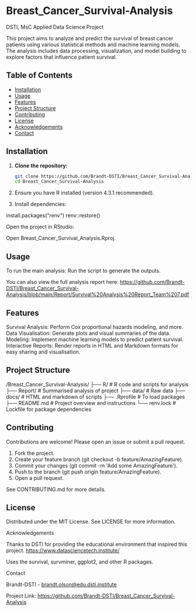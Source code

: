 # Breast_Cancer_Survival-Analysis
DSTI, MsC Applied Data Science Project

This project aims to analyze and predict the survival of breast cancer patients using various statistical methods and machine learning models. The analysis includes data processing, visualization, and model building to explore factors that influence patient survival.

## Table of Contents
- [Installation](#installation)
- [Usage](#usage)
- [Features](#features)
- [Project Structure](#project-structure)
- [Contributing](#contributing)
- [License](#license)
- [Acknowledgements](#acknowledgements)
- [Contact](#contact)

## Installation

1. **Clone the repository:**
   ```bash
   git clone https://github.com/Brandt-DSTI/Breast_Cancer_Survival-Analysis.git
   cd Breast_Cancer_Survival-Analysis

2. Ensure you have R installed (version 4.3.1 recommended).

3. Install dependencies:

install.packages("renv")
renv::restore()

Open the project in RStudio:

Open Breast_Cancer_Survival_Analysis.Rproj.

## Usage

To run the main analysis:
Run the script to generate the outputs.

You can also view the full analysis report here: https://github.com/Brandt-DSTI/Breast_Cancer_Survival-Analysis/blob/main/Report/Survival%20Analysis%20Report_Team%207.pdf 

## Features

Survival Analysis: Perform Cox proportional hazards modeling, and more.
Data Visualisation: Generate plots and visual summaries of the data.
Modeling: Implement machine learning models to predict patient survival.
Interactive Reports: Render reports in HTML and Markdown formats for easy sharing and visualisation.

## Project Structure
/Breast_Cancer_Survival-Analysis/
├── R/                       # R code and scripts for analysis
├── Report/                  # Summarised analysis of project
├── data/                    # Raw data
├── docs/                    # HTML and markdown of scripts
├── .Rprofile                # To load packages
├── README.md                # Project overview and instructions
└── renv.lock                # Lockfile for package dependencies

## Contributing 

Contributions are welcome! Please open an issue or submit a pull request.

1. Fork the project.
2. Create your feature branch (git checkout -b feature/AmazingFeature).
3. Commit your changes (git commit -m 'Add some AmazingFeature').
4. Push to the branch (git push origin feature/AmazingFeature).
5. Open a pull request.

See CONTRIBUTING.md for more details.

## License

Distributed under the MIT License. See LICENSE for more information.

Acknowledgements

Thanks to DSTI for providing the educational environment that inspired this project.
https://www.datasciencetech.institute/

Uses the survival, survminer, ggplot2, and other R packages.    

Contact

Brandt-DSTI - brandt.olson@edu.dsti.institute

Project Link: https://github.com/Brandt-DSTI/Breast_Cancer_Survival-Analysis

